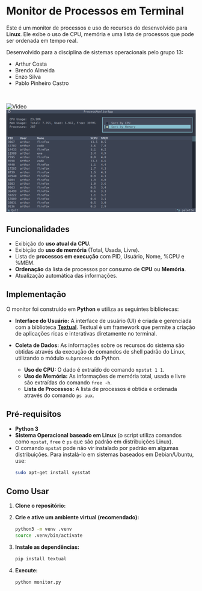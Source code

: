 # Monitor de Processos em Terminal

Este é um monitor de processos e uso de recursos do desenvolvido para **Linux**. Ele exibe o uso de CPU, memória e uma lista de processos que pode ser ordenada em tempo real.  

Desenvolvido para a disciplina de sistemas operacionais pelo grupo 13:
- Arthur Costa
- Brendo Almeida
- Enzo Silva
- Pablo Pinheiro Castro

<br/>

![Video](https://youtu.be/Q0RxZcqteqU)
![image](image.png)

## Funcionalidades

- Exibição do **uso atual da CPU.**
- Exibição do **uso de memória** (Total, Usada, Livre).
- Lista de **processos em execução** com PID, Usuário, Nome, %CPU e %MEM.
- **Ordenação** da lista de processos por consumo de **CPU** ou **Memória**.
- Atualização automática das informações.

## Implementação

O monitor foi construído em **Python** e utiliza as seguintes bibliotecas:

-   **Interface do Usuário:** A interface de usuário (UI) é criada e gerenciada com a biblioteca **[Textual](https://textual.textualize.io/)**. Textual é um framework que permite a criação de aplicações ricas e interativas diretamente no terminal.

-   **Coleta de Dados:** As informações sobre os recursos do sistema são obtidas através da execução de comandos de shell padrão do Linux, utilizando o módulo `subprocess` do Python.
    -   **Uso de CPU:** O dado é extraído do comando `mpstat 1 1`.
    -   **Uso de Memória:** As informações de memória total, usada e livre são extraídas do comando `free -h`.
    -   **Lista de Processos:** A lista de processos é obtida e ordenada através do comando `ps aux`.

## Pré-requisitos

- **Python 3**
- **Sistema Operacional baseado em Linux** (o script utiliza comandos como `mpstat`, `free` e `ps` que são padrão em distribuições Linux).
- O comando `mpstat` pode não vir instalado por padrão em algumas distribuições. Para instalá-lo em sistemas baseados em Debian/Ubuntu, use:
  ```bash
  sudo apt-get install sysstat
  ```

## Como Usar

1.  **Clone o repositório:**

2.  **Crie e ative um ambiente virtual (recomendado):**
    ```bash
    python3 -m venv .venv
    source .venv/bin/activate
    ```

3.  **Instale as dependências:**
    ```bash
    pip install textual
    ```

4.  **Execute:**
    ```bash
    python monitor.py
    ```
